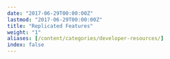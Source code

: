 ```yaml
---
date: "2017-06-29T00:00:00Z"
lastmod: "2017-06-29T00:00:00Z"
title: "Replicated Features"
weight: "1"
aliases: [/content/categories/developer-resources/]
index: false
---
```



